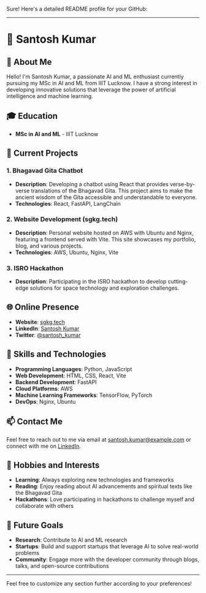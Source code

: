 Sure! Here's a detailed README profile for your GitHub:

---

# 👋 Santosh Kumar

## 🌟 About Me

Hello! I'm Santosh Kumar, a passionate AI and ML enthusiast currently pursuing my MSc in AI and ML from IIIT Lucknow. I have a strong interest in developing innovative solutions that leverage the power of artificial intelligence and machine learning.

## 🎓 Education

- **MSc in AI and ML** - IIIT Lucknow

## 🔭 Current Projects

### 1. **Bhagavad Gita Chatbot**
- **Description**: Developing a chatbot using React that provides verse-by-verse translations of the Bhagavad Gita. This project aims to make the ancient wisdom of the Gita accessible and understandable to everyone.
- **Technologies**: React, FastAPI, LangChain

### 2. **Website Development (sgkg.tech)**
- **Description**: Personal website hosted on AWS with Ubuntu and Nginx, featuring a frontend served with Vite. This site showcases my portfolio, blog, and various projects.
- **Technologies**: AWS, Ubuntu, Nginx, Vite

### 3. **ISRO Hackathon**
- **Description**: Participating in the ISRO hackathon to develop cutting-edge solutions for space technology and exploration challenges.

## 🌐 Online Presence

- **Website**: [sgkg.tech](http://sgkg.tech)
- **LinkedIn**: [Santosh Kumar](https://www.linkedin.com/in/santosh-kumar/)
- **Twitter**: [@santosh_kumar](https://twitter.com/santosh_kumar)

## 💼 Skills and Technologies

- **Programming Languages**: Python, JavaScript
- **Web Development**: HTML, CSS, React, Vite
- **Backend Development**: FastAPI
- **Cloud Platforms**: AWS
- **Machine Learning Frameworks**: TensorFlow, PyTorch
- **DevOps**: Nginx, Ubuntu

## 📫 Contact Me

Feel free to reach out to me via email at [santosh.kumar@example.com](mailto:santosh.kumar@example.com) or connect with me on [LinkedIn](https://www.linkedin.com/in/santosh-kumar/).

## 🌱 Hobbies and Interests

- **Learning**: Always exploring new technologies and frameworks
- **Reading**: Enjoy reading about AI advancements and spiritual texts like the Bhagavad Gita
- **Hackathons**: Love participating in hackathons to challenge myself and collaborate with others

## 🚀 Future Goals

- **Research**: Contribute to AI and ML research
- **Startups**: Build and support startups that leverage AI to solve real-world problems
- **Community**: Engage more with the developer community through blogs, talks, and open-source contributions

---

Feel free to customize any section further according to your preferences!
